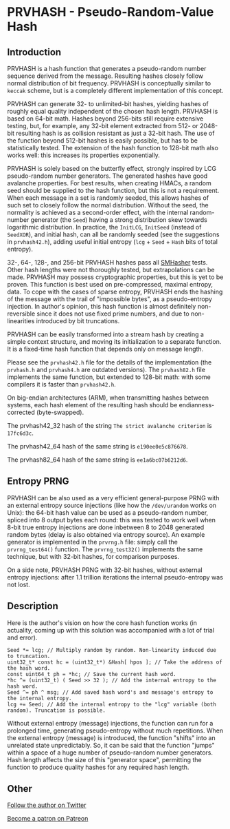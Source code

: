 # PRVHASH - Pseudo-Random-Value Hash #

## Introduction ##

PRVHASH is a hash function that generates a pseudo-random number sequence
derived from the message. Resulting hashes closely follow normal distribution
of bit frequency. PRVHASH is conceptually similar to `keccak` scheme, but is a
completely different implementation of this concept.

PRVHASH can generate 32- to unlimited-bit hashes, yielding hashes of roughly
equal quality independent of the chosen hash length. PRVHASH is based on
64-bit math. Hashes beyond 256-bits still require extensive testing, but, for
example, any 32-bit element extracted from 512- or 2048-bit resulting hash is
as collision resistant as just a 32-bit hash. The use of the function beyond
512-bit hashes is easily possible, but has to be statistically tested. The
extension of the hash function to 128-bit math also works well: this increases
its properties exponentially.

PRVHASH is solely based on the butterfly effect, strongly inspired by LCG
pseudo-random number generators. The generated hashes have good avalanche
properties. For best results, when creating HMACs, a random seed should be
supplied to the hash function, but this is not a requirement. When each
message in a set is randomly seeded, this allows hashes of such set to closely
follow the normal distribution. Without the seed, the normality is achieved as
a second-order effect, with the internal random-number generator (the `Seed`)
having a strong distribution skew towards logarithmic distribution. In
practice, the `InitLCG`, `InitSeed` (instead of `SeedXOR`), and initial hash,
can all be randomly seeded (see the suggestions in `prvhash42.h`), adding
useful initial entropy (`lcg` + `Seed` + `Hash` bits of total entropy).

32-, 64-, 128-, and 256-bit PRVHASH hashes pass all [SMHasher](https://github.com/rurban/smhasher)
tests. Other hash lengths were not thoroughly tested, but extrapolations can
be made. PRVHASH may possess cryptographic properties, but this is yet to be
proven. This function is best used on pre-compressed, maximal entropy, data.
To cope with the cases of sparse entropy, PRVHASH ends the hashing of the
message with the trail of "impossible bytes", as a pseudo-entropy injection.
In author's opinion, this hash function is almost definitely non-reversible
since it does not use fixed prime numbers, and due to non-linearities
introduced by bit truncations.

PRVHASH can be easily transformed into a stream hash by creating a simple
context structure, and moving its initialization to a separate function. It is
a fixed-time hash function that depends only on message length.

Please see the `prvhash42.h` file for the details of the implementation (the
`prvhash.h` and `prvhash4.h` are outdated versions).  The `prvhash82.h` file
implements the same function, but extended to 128-bit math: with some
compilers it is faster than `prvhash42.h`.

On big-endian architectures (ARM), when transmitting hashes between systems,
each hash element of the resulting hash should be endianness-corrected
(byte-swapped).

The prvhash42_32 hash of the string `The strict avalanche criterion` is
`17fc6d3c`.

The prvhash42_64 hash of the same string is `e190ee0e5c876678`.

The prvhash82_64 hash of the same string is `ee1a6bc07b6212d6`.

## Entropy PRNG ##

PRVHASH can be also used as a very efficient general-purpose PRNG with an
external entropy source injections (like how the `/dev/urandom` works on
Unix): the 64-bit hash value can be used as a pseudo-random number, spliced
into 8 output bytes each round: this was tested to work well when 8-bit true
entropy injections are done inbetween 8 to 2048 generated random bytes (delay
is also obtained via entropy source). An example generator is implemented in
the `prvrng.h` file: simply call the `prvrng_test64()` function. The
`prvrng_test32()` implements the same technique, but with 32-bit hashes, for
comparison purposes.

On a side note, PRVHASH PRNG with 32-bit hashes, without external
entropy injections: after 1.1 trillion iterations the internal pseudo-entropy
was not lost.

## Description ##

Here is the author's vision on how the core hash function works (in actuality,
coming up with this solution was accompanied with a lot of trial and error).

	Seed *= lcg; // Multiply random by random. Non-linearity induced due to truncation.
	uint32_t* const hc = (uint32_t*) &Hash[ hpos ]; // Take the address of the hash word.
	const uint64_t ph = *hc; // Save the current hash word.
	*hc ^= (uint32_t) ( Seed >> 32 ); // Add the internal entropy to the hash word.
	Seed ^= ph ^ msg; // Add saved hash word's and message's entropy to the internal entropy.
	lcg += Seed; // Add the internal entropy to the "lcg" variable (both random). Truncation is possible.

Without external entropy (message) injections, the function can run for a
prolonged time, generating pseudo-entropy without much repetitions. When the
external entropy (message) is introduced, the function "shifts" into an
unrelated state unpredictably. So, it can be said that the function "jumps"
within a space of a huge number of pseudo-random number generators. Hash
length affects the size of this "generator space", permitting the function to
produce quality hashes for any required hash length.

## Other ##

[Follow the author on Twitter](https://twitter.com/AlekseyVaneev)

[Become a patron on Patreon](https://patreon.com/aleksey_vaneev)
